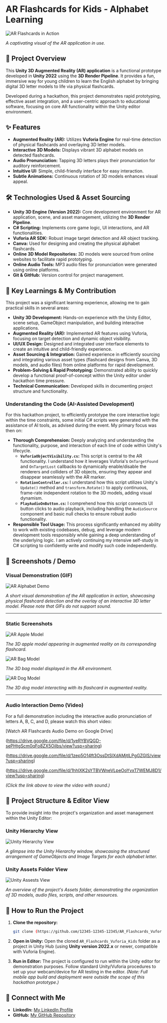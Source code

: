 # AR Flashcards for Kids - Alphabet Learning
 
![AR Flashcards in Action](IMAGES/A_Ref.gif)

*A captivating visual of the AR application in use.*

## 🌟 Project Overview

This **Unity 3D Augmented Reality (AR) application** is a functional prototype developed in **Unity 2022** using the **3D Render Pipeline**. It provides a fun, immersive way for young children to learn the English alphabet by bringing digital 3D letter models to life via physical flashcards.

Developed during a hackathon, this project demonstrates rapid prototyping, effective asset integration, and a user-centric approach to educational software, focusing on core AR functionality within the Unity editor environment.

## ✨ Features

* **Augmented Reality (AR):** Utilizes **Vuforia Engine** for real-time detection of physical flashcards and overlaying 3D letter models.
* **Interactive 3D Models:** Displays vibrant 3D alphabet models on detected flashcards.
* **Audio Pronunciation:** Tapping 3D letters plays their pronunciation for auditory reinforcement.
* **Intuitive UI:** Simple, child-friendly interface for easy interaction.
* **Subtle Animations:** Continuous rotation of 3D models enhances visual appeal.

## 🛠️ Technologies Used & Asset Sourcing

* **Unity 3D Engine (Version 2022):** Core development environment for AR application, scene, and asset management, utilizing the **3D Render Pipeline**.
* **C# Scripting:** Implements core game logic, UI interactions, and AR functionalities.
* **Vuforia AR SDK:** Robust image target detection and AR object tracking.
* **Canva:** Used for designing and creating the physical alphabet flashcards.
* **Online 3D Model Repositories:** 3D models were sourced from online websites to facilitate rapid prototyping.
* **Online Audio Tools:** MP3 audio files for pronunciation were generated using online platforms.
* **Git & GitHub:** Version control for project management.

## 🚀 Key Learnings & My Contribution

This project was a significant learning experience, allowing me to gain practical skills in several areas:

* **Unity 3D Development:** Hands-on experience with the Unity Editor, scene setup, GameObject manipulation, and building interactive applications.
* **Augmented Reality (AR):** Implemented AR features using Vuforia, focusing on target detection and dynamic object visibility.
* **UI/UX Design:** Designed and integrated user interface elements to create an intuitive and child-friendly experience.
* **Asset Sourcing & Integration:** Gained experience in efficiently sourcing and integrating various asset types (flashcard designs from Canva, 3D models, and audio files) from online platforms for rapid development.
* **Problem-Solving & Rapid Prototyping:** Demonstrated ability to quickly develop a functional proof-of-concept within the Unity editor under hackathon time pressure.
* **Technical Communication:** Developed skills in documenting project structure and functionality.

### **Understanding the Code (AI-Assisted Development)**

For this hackathon project, to efficiently prototype the core interactive logic within the time constraints, some initial C# scripts were generated with the assistance of AI tools, as advised during the event. My primary focus was then on:

* **Thorough Comprehension:** Deeply analyzing and understanding the functionality, purpose, and interaction of each line of code within Unity's lifecycle.
    * **`VuforiaObjectVisibility.cs`:** This script is central to the AR functionality. I understand how it leverages Vuforia's `OnTargetFound` and `OnTargetLost` callbacks to dynamically enable/disable the renderers and colliders of 3D objects, ensuring they appear and disappear seamlessly with the AR marker.
    * **`RotationController.cs`:** I understand how this script utilizes Unity's `Update()` method and `transform.Rotate()` to apply continuous, frame-rate independent rotation to the 3D models, adding visual dynamism.
    * **`PlayAudioOnButton.cs`:** I comprehend how this script connects UI button clicks to audio playback, including handling the `AudioSource` component and basic null checks to ensure robust audio functionality.
* **Responsible Tool Usage:** This process significantly enhanced my ability to work with existing codebases, debug, and leverage modern development tools responsibly while gaining a deep understanding of the underlying logic. I am actively continuing my intensive self-study in C# scripting to confidently write and modify such code independently.

## 📸 Screenshots / Demo

### Visual Demonstration (GIF)

![AR Alphabet Demo](IMAGES/Model_ref_abcd.gif)

*A short visual demonstration of the AR application in action, showcasing physical flashcard detection and the overlay of an interactive 3D letter model. Please note that GIFs do not support sound.*

---

### Static Screenshots

![AR Apple Model](IMAGES/A_Apple.png)

*The 3D apple model appearing in augmented reality on its corresponding flashcard.*

![AR Bag Model](IMAGES/B_Ball.png)

*The 3D bag model displayed in the AR environment.*

![AR Dog Model](IMAGES/D_Dog.png)

*The 3D dog model interacting with its flashcard in augmented reality.*

---

### Audio Interaction Demo (Video)

For a full demonstration including the interactive audio pronunciation of letters A, B, C, and D, please watch this short video:

[Watch AR Flashcards Audio Demo on Google Drive]

(https://drive.google.com/file/d/1yeRYBVQGD-sePHtgScm0qFo8ZX5Oilbs/view?usp=sharing)

(https://drive.google.com/file/d/1zep5O14ft3OssDtSlXdAMjtILPgGZGlS/view?usp=sharing)

(https://drive.google.com/file/d/1hhlXK2sYTBVWneVLpeOoYvxT7WEMJ8D1/view?usp=sharing)

*(Click the link above to view the video with sound.)*

## 📂 Project Structure & Editor View

To provide insight into the project's organization and asset management within the Unity Editor:

### Unity Hierarchy View

![Unity Hierarchy View](IMAGES/Hierarchy.gif)   

*A glimpse into the Unity Hierarchy window, showcasing the structured arrangement of GameObjects and Image Targets for each alphabet letter.*

### Unity Assets Folder View

![Unity Assests View](IMAGES/Assets.gif)    

*An overview of the project's Assets folder, demonstrating the organization of 3D models, audio files, scripts, and other resources.*

## 🚀 How to Run the Project

1.  **Clone the repository:**
    ```bash
    git clone (https://github.com/12345-12345-12345/AR_Flashcards_Vuforia_Kids.git)
    ```

2.  **Open in Unity:** Open the cloned `AR_Flashcards_Vuforia_Kids` folder as a project in Unity Hub (using **Unity version 2022.x** or newer, compatible with Vuforia Engine).
3.  **Run in Editor:** The project is configured to run within the Unity editor for demonstration purposes. Follow standard Unity/Vuforia procedures to set up your webcam/device for AR testing in the editor. *(Note: Full mobile app build and deployment were outside the scope of this hackathon prototype.)*

## 🤝 Connect with Me

* **LinkedIn:** [My LinkedIn Profile](https://www.linkedin.com/in/maha-lakshmi-13a1a8269)
* **GitHub:** [My GitHub Repository](https://github.com/12345-12345-12345/AR_Flashcards_Vuforia_Kids.git)
